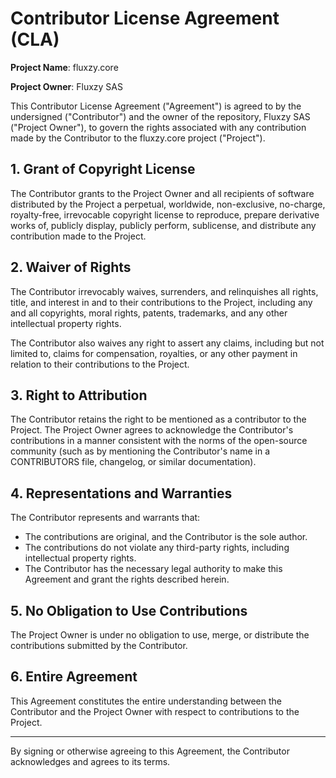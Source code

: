 # Contributor License Agreement (CLA)

**Project Name**: fluxzy.core

**Project Owner**: Fluxzy SAS

This Contributor License Agreement ("Agreement") is agreed to by the undersigned ("Contributor") and the owner of the repository,  Fluxzy SAS ("Project Owner"), to govern the rights associated with any contribution made by the Contributor to the fluxzy.core project ("Project").

## 1. Grant of Copyright License

The Contributor grants to the Project Owner and all recipients of software distributed by the Project a perpetual, worldwide, non-exclusive, no-charge, royalty-free, irrevocable copyright license to reproduce, prepare derivative works of, publicly display, publicly perform, sublicense, and distribute any contribution made to the Project.

## 2. Waiver of Rights

The Contributor irrevocably waives, surrenders, and relinquishes all rights, title, and interest in and to their contributions to the Project, including any and all copyrights, moral rights, patents, trademarks, and any other intellectual property rights.

The Contributor also waives any right to assert any claims, including but not limited to, claims for compensation, royalties, or any other payment in relation to their contributions to the Project.

## 3. Right to Attribution

The Contributor retains the right to be mentioned as a contributor to the Project. The Project Owner agrees to acknowledge the Contributor's contributions in a manner consistent with the norms of the open-source community (such as by mentioning the Contributor's name in a CONTRIBUTORS file, changelog, or similar documentation).

## 4. Representations and Warranties

The Contributor represents and warrants that:

- The contributions are original, and the Contributor is the sole author.
- The contributions do not violate any third-party rights, including intellectual property rights.
- The Contributor has the necessary legal authority to make this Agreement and grant the rights described herein.

## 5. No Obligation to Use Contributions

The Project Owner is under no obligation to use, merge, or distribute the contributions submitted by the Contributor.

## 6. Entire Agreement

This Agreement constitutes the entire understanding between the Contributor and the Project Owner with respect to contributions to the Project.

---

By signing or otherwise agreeing to this Agreement, the Contributor acknowledges and agrees to its terms.

